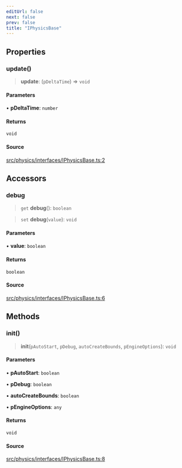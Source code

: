```yaml
---
editUrl: false
next: false
prev: false
title: "IPhysicsBase"
---
```


## Properties

### update()

> **update**: (`pDeltaTime`) => `void`

#### Parameters

• **pDeltaTime**: `number`

#### Returns

`void`

#### Source

[src/physics/interfaces/IPhysicsBase.ts:2](https://github.com/relishinc/dill-pixel/blob/10f512f7f577ca5e74162827f11215b28df5ca97/src/physics/interfaces/IPhysicsBase.ts#L2)

## Accessors

### debug

> `get` **debug**(): `boolean`

> `set` **debug**(`value`): `void`

#### Parameters

• **value**: `boolean`

#### Returns

`boolean`

#### Source

[src/physics/interfaces/IPhysicsBase.ts:6](https://github.com/relishinc/dill-pixel/blob/10f512f7f577ca5e74162827f11215b28df5ca97/src/physics/interfaces/IPhysicsBase.ts#L6)

## Methods

### init()

> **init**(`pAutoStart`, `pDebug`, `autoCreateBounds`, `pEngineOptions`): `void`

#### Parameters

• **pAutoStart**: `boolean`

• **pDebug**: `boolean`

• **autoCreateBounds**: `boolean`

• **pEngineOptions**: `any`

#### Returns

`void`

#### Source

[src/physics/interfaces/IPhysicsBase.ts:8](https://github.com/relishinc/dill-pixel/blob/10f512f7f577ca5e74162827f11215b28df5ca97/src/physics/interfaces/IPhysicsBase.ts#L8)
